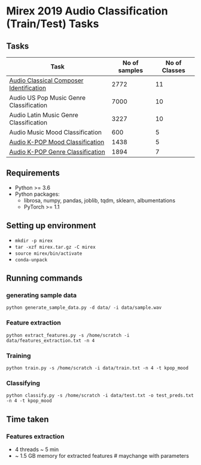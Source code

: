 # Mirex 2019 Audio Classification (Train/Test) Tasks

## Tasks

| Task                                      | No of samples | No of Classes |
|-------------------------------------------|---------------|---------------|
| [Audio Classical Composer Identification](https://www.music-ir.org/mirex/wiki/2019:Audio_Classification_(Train/Test)_Tasks) | 2772          | 11            |
| Audio US Pop Music Genre Classification   | 7000          | 10            |
| Audio Latin Music Genre Classification    | 3227          | 10            |
| Audio Music Mood Classification                 | 600           | 5             |
| [Audio K-POP Mood Classification](https://www.music-ir.org/mirex/wiki/2019:Audio_K-POP_Mood_Classification)           | 1438          | 5             |
| [Audio K-POP Genre Classification](https://www.music-ir.org/mirex/wiki/2019:Audio_K-POP_Genre_Classification)          | 1894          | 7             |

## Requirements
- Python >= 3.6
- Python packages:
  - librosa, numpy, pandas, joblib, tqdm, sklearn, albumentations
  - PyTorch >= 1.1

## Setting up environment

- `mkdir -p mirex`
- `tar -xzf mirex.tar.gz -C mirex`
- `source mirex/bin/activate`
- `conda-unpack`


## Running commands

### generating sample data

`python generate_sample_data.py -d data/ -i data/sample.wav`

### Feature extraction

`python extract_features.py -s /home/scratch -i data/features_extraction.txt -n 4 `

### Training

`python train.py -s /home/scratch -i data/train.txt -n 4 -t kpop_mood`

### Classifying

`python classify.py -s /home/scratch -i data/test.txt -o test_preds.txt -n 4 -t kpop_mood`

## Time taken

### Features extraction 
- 4 threads ~ 5 min
- ~ 1.5 GB memory for extracted features # maychange with parameters
